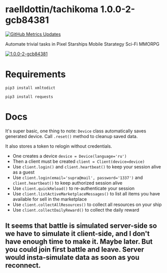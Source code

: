 <!---
This file is auto-generate by a github hook please modify README.template if you don't want to loose your work
-->
# raelldottin/tachikoma 1.0.0-2-gcb84381
[![GitHub Metrics Updates](https://github.com/raelldottin/tachikoma/actions/workflows/daily-run.yml/badge.svg)](https://github.com/raelldottin/tachikoma/actions/workflows/dail-run.yml)

Automate trivial tasks in Pixel Starships Mobile Starategy Sci-Fi MMORPG

[![ 1.0.0-2-gcb84381 ](https://github.com/raelldottin/tachikoma/blob/main/pixelbot.png)](https://github.com/raelldottin/tachikoma/blob/main/pixelbot.png)

# Requirements

`pip3 install xmltodict`

`pip3 install requests`

# Docs

It's super basic, one thing to note: `Device` class automatically saves generated device. Call `.reset()` method to cleanup saved data.

It also stores a token to relogin without credentials.

* One creates a device `device = Device(language='ru')`
* Then a client must be created `client = Client(device=device)`
* Use `client.login()` and `client.heartbeat()` to keep your session alive as a guest
* Use `client.login(email='supra@mail', password='1337')` and `client.heartbeat()` to keep authorized session alive
* Use `client.quickReload()` to re-authenticate your session
* Use `client.listActiveMarketplaceMessages()` to list all items you have available for sell in the marketplace
* Use `client.collectAllResources()` to collect all resources on your ship
* Use `client.collectDailyReward()` to collect the daily reward

It seems that battle is simulated server-side so we have to simulate it client-side, and I don't have enough time to make it. Maybe later.
But you could join first battle and leave. Server would insta-simulate data as soon as you reconnect.
---
